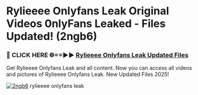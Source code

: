 # Rylieeee Onlyfans Leak Original Videos 0nlyFans Leaked - Files Updated! (2ngb6)

<h3>🔴 CLICK HERE 🌐==►► <a href="https://tinyurl.com/2jnfzry5" rel="nofollow">Rylieeee Onlyfans Leak Updated Files</a></h3>

Get Rylieeee Onlyfans Leak and all content. Now you can access all videos and pictures of Rylieeee Onlyfans Leak. New Updated Files 2025!

[![2ngb6](https://i.imgur.com/GyGTBgg.gif)](https://tinyurl.com/2jnfzry5)
rylieeee onlyfans leak